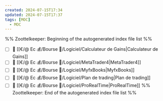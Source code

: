 ```yaml
---
created: 2024-07-15T17:34
updated: 2024-07-15T17:37
tags: [MOC]
  - MOC
---
```

%% Zoottelkeeper: Beginning of the autogenerated index file list  %%
- [ ] 📄 [[€/@ Ec 💰/Bourse 👛/Logiciel/Calculateur de Gains|Calculateur de Gains]]
- [ ] 📄 [[€/@ Ec 💰/Bourse 👛/Logiciel/MetaTrader4|MetaTrader4]]
- [ ] 📄 [[€/@ Ec 💰/Bourse 👛/Logiciel/MyfxBooks|MyfxBooks]]
- [ ] 📄 [[€/@ Ec 💰/Bourse 👛/Logiciel/Plan  de trading|Plan  de trading]]
- [ ] 📄 [[€/@ Ec 💰/Bourse 👛/Logiciel/ProRealTime|ProRealTime]]
%% Zoottelkeeper: End of the autogenerated index file list  %%
